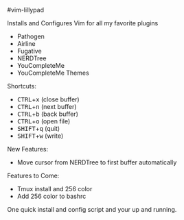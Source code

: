 #vim-lillypad

Installs and Configures Vim for all my favorite plugins</br>
- Pathogen
- Airline
- Fugative
- NERDTree
- YouCompleteMe
- YouCompleteMe Themes

Shortcuts:</br>
- <kbd>CTRL</kbd>+<kbd>x</kbd> (close buffer)
- <kbd>CTRL</kbd>+<kbd>n</kbd> (next buffer)
- <kbd>CTRL</kbd>+<kbd>b</kbd> (back buffer)
- <kbd>CTRL</kbd>+<kbd>o</kbd> (open file)
- <kbd>SHIFT</kbd>+<kbd>q</kbd> (quit)
- <kbd>SHIFT</kbd>+<kbd>w</kbd> (write)

New Features:</br>
- Move cursor from NERDTree to first buffer automatically

Features to Come:</br>
- Tmux install and 256 color
- Add 256 color to bashrc

One quick install and config script and your up and running.

